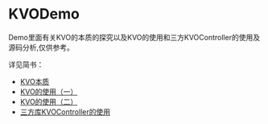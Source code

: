 # KVODemo
Demo里面有关KVO的本质的探究以及KVO的使用和三方KVOController的使用及源码分析,仅供参考。

详见简书：
- [KVO本质](https://www.jianshu.com/p/41fe4151ca10)
- [KVO的使用（一）](https://www.jianshu.com/p/3d53312dfffe)
- [KVO的使用（二）](https://www.jianshu.com/p/342054ee70cf)
- [三方库KVOController的使用](https://www.jianshu.com/p/cf4888282ebb)
